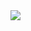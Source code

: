   <img src='https://github-readme-stats.vercel.app/api/top-langs/?username=Yongjin081002&theme=blue-green'>
